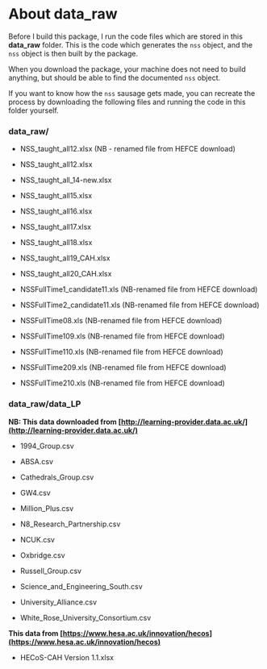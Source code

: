 
# About data_raw

Before I build this package, I run the code files which are stored in this **data_raw** folder. This is the code which generates the `nss` object, and the `nss` object is then built by the package. 

When you download the package, your machine does not need to build anything, but should be able to find the documented `nss` object. 

If you want to know how the `nss` sausage gets made, you can recreate the process by downloading the following files and running the code in this folder yourself. 



### data_raw/

+ NSS_taught_all12.xlsx (NB - renamed file from HEFCE download)

+ NSS_taught_all12.xlsx

+ NSS_taught_all_14-new.xlsx

+ NSS_taught_all15.xlsx

+ NSS_taught_all16.xlsx

+ NSS_taught_all17.xlsx

+ NSS_taught_all18.xlsx

+ NSS_taught_all19_CAH.xlsx

+ NSS_taught_all20_CAH.xlsx

+ NSSFullTime1_candidate11.xls (NB-renamed file from HEFCE download)

+ NSSFullTime2_candidate11.xls (NB-renamed file from HEFCE download)

+ NSSFullTime08.xls (NB-renamed file from HEFCE download)

+ NSSFullTime109.xls (NB-renamed file from HEFCE download)

+ NSSFullTime110.xls (NB-renamed file from HEFCE download)

+ NSSFullTime209.xls (NB-renamed file from HEFCE download)

+ NSSFullTime210.xls (NB-renamed file from HEFCE download)


### data_raw/data_LP

**NB: This data downloaded from [http://learning-provider.data.ac.uk/](http://learning-provider.data.ac.uk/)**

+ 1994_Group.csv

+ ABSA.csv

+ Cathedrals_Group.csv

+ GW4.csv

+ Million_Plus.csv

+ N8_Research_Partnership.csv

+ NCUK.csv

+ Oxbridge.csv

+ Russell_Group.csv

+ Science_and_Engineering_South.csv

+ University_Alliance.csv

+ White_Rose_University_Consortium.csv

**This data from [https://www.hesa.ac.uk/innovation/hecos](https://www.hesa.ac.uk/innovation/hecos)**

+ HECoS-CAH Version 1.1.xlsx 
